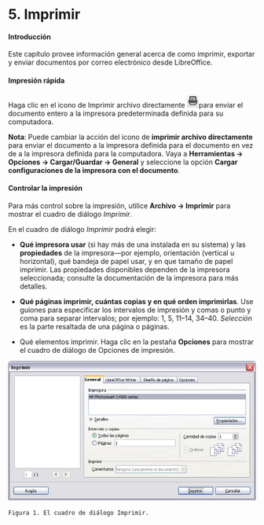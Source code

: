 
# 5. Imprimir

#### Introducción

Este capítulo provee información general acerca de como imprimir, exportar y enviar documentos por correo electrónico desde LibreOffice. 

#### **Impresión rápida**

Haga clic en el icono de Imprimir archivo directamente
![](https://raw.githubusercontent.com/catedu/libreOffice-la-suite-ofimatica-libre/master/img/Seleccion_211.1.png)para enviar el documento entero a la impresora predeterminada definida para su computadora.

**Nota**: Puede cambiar la acción del icono de **imprimir archivo directamente** para enviar el documento a la impresora definida para el documento en vez de a la impresora definida para la computadora. Vaya a **Herramientas → Opciones → Cargar/Guardar → General** y seleccione la opción **Cargar configuraciones de la impresora con el documento**.

#### Controlar la impresión

Para más control sobre la impresión, utilice **Archivo → Imprimir** para mostrar el cuadro de diálogo *Imprimir*.

En el cuadro de diálogo *Imprimir* podrá elegir:

- **Qué impresora usar** (si hay más de una instalada en su sistema) y las **propiedades** de la impresora—por ejemplo, orientación (vertical u horizontal), qué bandeja de papel usar, y en que tamaño de papel imprimir. Las propiedades disponibles dependen de la impresora seleccionada; consulte la documentación de la impresora para más detalles.

- **Qué páginas imprimir, cuántas copias y en qué orden imprimirlas**. Use guiones para especificar los intervalos de impresión y comas o punto y coma para separar intervalos; por ejemplo: 1, 5, 11–14, 34–40. *Selección* es la parte resaltada de una página o páginas.

- Qué elementos imprimir. Haga clic en la pestaña **Opciones** para mostrar el cuadro de diálogo de Opciones de impresión.

![](img/asfd.png)

    Figura 1. El cuadro de diálogo Imprimir.
 

